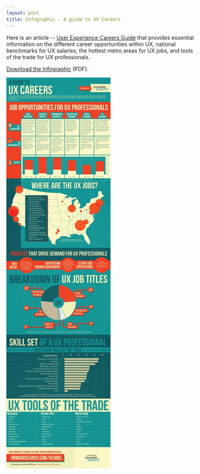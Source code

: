 ```yaml
---
layout: post
title: Infographic - A guide to UX Careers
---
```


Here is an article -- [User Experience Careers Guide](http://www.onwardsearch.com/careers/user-experience-careers-guide/) that provides essential information on the different career opportunities within UX, national benchmarks for UX salaries, the hottest metro areas for UX jobs, and tools of the trade for UX professionals.

[Download the Infographic](http://www.onwardsearch.com/UX-Career-Guide/UX-Career-Guide-Infographic.pdf) (PDF).

[![An infographic guide to UX careers)](/static/2011/user-experience-careers-guide.jpg)](http://www.onwardsearch.com/UX-Career-Guide/)
